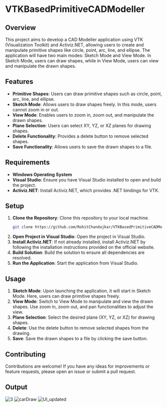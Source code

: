 # VTKBasedPrimitiveCADModeller

## Overview
This project aims to develop a CAD Modeller application using VTK (Visualization Toolkit) and Activiz.NET, allowing users to create and manipulate primitive shapes like circle, point, arc, line, and ellipse. The application will have two main modes: Sketch Mode and View Mode. In Sketch Mode, users can draw shapes, while in View Mode, users can view and manipulate the drawn shapes.

## Features
- **Primitive Shapes**: Users can draw primitive shapes such as circle, point, arc, line, and ellipse.
- **Sketch Mode**: Allows users to draw shapes freely. In this mode, users cannot zoom in or out.
- **View Mode**: Enables users to zoom in, zoom out, and manipulate the drawn shapes.
- **Plane Selection**: Users can select XY, YZ, or XZ planes for drawing shapes.
- **Delete Functionality**: Provides a delete button to remove selected shapes.
- **Save Functionality**: Allows users to save the drawn shapes to a file.

## Requirements
- **Windows Operating System**
- **Visual Studio**: Ensure you have Visual Studio installed to open and build the project.
- **Activiz.NET**: Install Activiz.NET, which provides .NET bindings for VTK.

## Setup
1. **Clone the Repository**: Clone this repository to your local machine.
   ```bash
   git clone https://github.com/RohitChandajkar/VTKBasedPrimitiveCADModeller.git
   ```
2. **Open Project in Visual Studio**: Open the project in Visual Studio.
3. **Install Activiz.NET**: If not already installed, install Activiz.NET by following the installation instructions provided on the official website.
4. **Build Solution**: Build the solution to ensure all dependencies are resolved.
5. **Run the Application**: Start the application from Visual Studio.

## Usage
1. **Sketch Mode**: Upon launching the application, it will start in Sketch Mode. Here, users can draw primitive shapes freely.
2. **View Mode**: Switch to View Mode to manipulate and view the drawn shapes. Use zoom in, zoom out, and pan functionalities to adjust the view.
3. **Plane Selection**: Select the desired plane (XY, YZ, or XZ) for drawing shapes.
4. **Delete**: Use the delete button to remove selected shapes from the drawing.
5. **Save**: Save the drawn shapes to a file by clicking the save button.

## Contributing
Contributions are welcome! If you have any ideas for improvements or feature requests, please open an issue or submit a pull request.

## Output
![3](https://github.com/RohitChandajkar/VTKBasedPrimitiveCADModeller/assets/158054316/951c0f18-8f4d-4dfb-aebb-3fd521ac0531)
![carDraw](https://github.com/RohitChandajkar/VTKBasedPrimitiveCADModeller/assets/158054316/842ee373-908c-40d1-a5f5-0619712c3419)
![UI_updated](https://github.com/RohitChandajkar/VTKBasedPrimitiveCADModeller/assets/158054316/3121a217-00e8-44d9-b338-b5716353af01)
